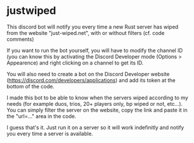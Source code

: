 # justwiped
This discord bot will notify you every time a new Rust server has wiped from the website "just-wiped.net", with or without filters (cf. code comments)

If you want to run the bot yourself, you will have to modify the channel ID (you can know this by activating the Discord Developer mode (Options > Appearence) and right clicking on a channel to get its ID.

You will also need to create a bot on the Discord Developer website (https://discord.com/developers/applications) and add its token at the bottom of the code.

I made this bot to be able to know when the servers wiped according to my needs (for example duos, trios, 20+ players only, bp wiped or not, etc...). You can simply filter the server on the website, copy the link and paste it in the "url=..." area in the code.

I guess that's it. Just run it on a server so it will work indefinitly and notify you every time a server is available.
